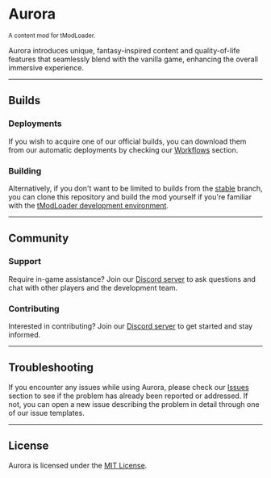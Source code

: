 # Aurora
<sup>A content mod for tModLoader. </sup>

Aurora introduces unique, fantasy-inspired content and quality-of-life features that seamlessly blend with the vanilla game, enhancing the overall immersive experience.

---

## Builds
### Deployments
If you wish to acquire one of our official builds, you can download them from our automatic deployments by checking our [Workflows](https://github.com/shnakamura/Aurora/actions/workflows/deploy.yml) section.
### Building
Alternatively, if you don't want to be limited to builds from the [stable](https://github.com/shnakamura/Aurora/tree/stable) branch, you can clone this repository and build the mod yourself if you're familiar with the [tModLoader development environment](https://github.com/tModLoader/tModLoader/wiki/tModLoader-guide-for-developers).

---

## Community
### Support
Require in-game assistance? Join our [Discord server](https://discord.gg/WzpbgbUkKe) to ask questions and chat with other players and the development team.
### Contributing
Interested in contributing? Join our [Discord server](https://discord.gg/WzpbgbUkKe) to get started and stay informed.

---

## Troubleshooting
If you encounter any issues while using Aurora, please check our [Issues](https://github.com/shnakamura/Aurora/issues) section to see if the problem has already been reported or addressed. If not, you can open a new issue describing the problem in detail through one of our issue templates.

---

## License
Aurora is licensed under the [MIT License](https://github.com/shnakamura/Aurora/blob/dev/LICENSE).
